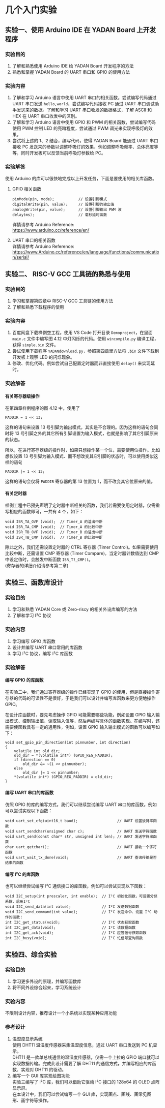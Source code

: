 # 几个入门实验  
  
## 实验一、使用 Arduino IDE 在 YADAN Board 上开发程序  
  
### 实验目的  
1. 了解和熟悉使用 Arduino IDE 给 YADAN Board 开发程序的方法  
2. 熟悉和掌握 YADAN Board 的 UART 串口和 GPIO 的使用方法  

### 实验内容
1. 了解和学习 Arduino 语言中使用 UART 串口的相关函数，尝试编写代码通过 UART 串口发送 `hello,world`，尝试编写代码接收 PC 通过 UART 串口调试助手发送来的数据。了解和学习 UART 串口收发的数据格式，了解 ASCII 和 HEX 在 UART 串口收发中的区别。  
2. 了解和学习 Arduino 语言中使用 GPIO 和 PWM 的相关函数，尝试编写代码使用 PWM 控制 LED 的亮暗程度，尝试通过 PWM 调光来实现呼吸灯的效果。  
3. 尝试将上述的 1、2 结合，编写代码，使得 YADAN Board 能通过 UART 串口接收 PC 发送来的参数以调整呼吸灯的效果，例如调整呼吸频率、总体亮度等等，同时开发板可以反馈当前呼吸灯参数给 PC。  
  
### 实验解答  
使用 Arduino 的库可以很快地完成以上开发任务，下面是要使用的相关库函数。  
1. GPIO 相关函数  
   ```
   pinMode(pin, mode);           // 设置引脚模式  
   digitalWrite(pin, value);     // 设置引脚的输出值  
   analogWrite(pin, value);      // 设置引脚输出 PWM 波  
   delay(ms);                    // 毫秒延时函数  
   ```
   详情请参考 Arduino Reference:  
   https://www.arduino.cc/reference/en/  

2. UART 串口的相关函数  
   详情请参考 Arduino Reference:  
   https://www.Arduino.cc/reference/en/language/functions/communication/serial/  

## 实验二、 RISC-V GCC 工具链的熟悉与使用
### 实验目的  
1. 学习和掌握第四章中 RISC-V GCC 工具链的使用方法  
2. 了解和熟悉下载程序的使用  
  
### 实验内容  
1. 百度网盘下载样例空工程，使用 VS Code 打开目录 `Demoproject`，在里面 `main.c` 文件中编写图 4.12 中灯闪烁的代码。使用 `wincompile.py` 编译工程，获得 `simple.bin` 文件。  
2. 尝试使用下载程序 `YADANdownload.py`，参照第四章里方法将 `.bin` 文件下载到开发板上观察 LED 的闪烁现象。  
3. 修改、优化代码。例如尝试自己配置定时器而非直接使用 `delay()` 来实现延时。  
  
### 实验解答  
#### 有关寄存器级操作  
在第四章样例程序的图 4.12 中，使用了  
```
PADDIR = 1 << 13;
```
这样的语句来设置 13 号引脚为输出模式，其实是不合理的。因为这样的语句会同时将 13 号引脚之外的其它所有引脚设置为输入模式，也就是影响了其它引脚原来的状态。  
  
所以，在进行寄存器级的操作时，如果只想操作某一个位，需要使用位操作。比如想仅设置 13 号引脚为输入模式、而不想改变其它引脚的状态时，可以使用类似这样的语句  
```
PADDIR |= 1 << 13;
```
这样的语句会仅将 `PADDIR` 寄存器的第 13 位置为 1，而不改变其它位原来的值。  
  
#### 有关定时器  
样例工程中已预先声明了定时器中断相关的函数，我们若需要使用定时器，仅需重写相应的函数即可，一共有 4 个，如下：
```
void ISR_TA_OVF (void);  // Timer_A 的溢出中断
void ISR_TA_CMP (void);  // Timer_A 的比较中断
void ISR_TB_OVF (void);  // Timer_B 的溢出中断
void ISR_TB_CMP (void);  // Timer_B 的比较中断
``` 
除此之外，我们还需设置定时器的 CTRL 寄存器 (Timer Control)。如果需要使用比较中断，还需设置 CMP 寄存器 (Timer Compare)，当定时器计数值达到 CMP 中设定值时，会触发中断函数 `ISR_T?_CMP()`。  
(寄存器的详细介绍请参考第二章)
  

## 实验三、函数库设计
### 实验目的
1. 学习和熟悉 YADAN Core 或 Zero-riscy 的相关外设库编写的方法  
2. 了解和学习 I²C 协议  
  
### 实验内容
1. 学习编写 GPIO 库函数  
2. 设计并编写 UART 串口常用的库函数  
3. 学习 I²C 协议，编写 I²C 库函数  
  
### 实验解答
#### 编写 GPIO 的库函数  
在实验二中，我们通过寄存器级的操作已经实现了 GPIO 的使用，但是直接操作寄存器的代码的可读性不是很好，于是我们可以设计并编写库函数来更方便地操作 GPIO。  
  
在设计库函数时，要先考虑操作 GPIO 可能需要哪些功能，例如设置 GPIO 输入输出模式、控制输出值、读取输入值等，然后再编写具体的函数实现。在编写时，还需要使函数具有一定的通用性，例如，设置 GPIO 输入输出模式的函数可以编写如下：
   ```
   void set_gpio_pin_direction(int pinnumber, int direction)
   {
       volatile int old_dir;
       old_dir = *(volatile int*) (GPIO_REG_PADDIR);
       if (direction == 0)
           old_dir &= ~(1 << pinnumber);
       else
           old_dir |= 1 << pinnumber;
       *(volatile int*) (GPIO_REG_PADDIR) = old_dir;
   }
   ```
#### 编写 UART 串口的库函数  
仿照 GPIO 的库的编写方式，我们可以继续尝试编写 UART 串口的库函数，例如可以尝试实现以下函数：  
```
void uart_set_cfg(uint16_t baud);                  // UART 设置波特率函数
void uart_sendchar(unsigned char c);               // UART 发送字符函数
void uart_send(const char* str, unsigned int len); // UART 发送字符串函数
char uart_getchar();                               // UART 接收一个字符函数
void uart_wait_tx_done(void);                      // UART 查询传输是否结束的函数
```

#### 编写 I²C 的库函数  
也可以继续尝试编写 I²C 通信接口的库函数，例如可以尝试实现以下函数：  
```
void I2C_setup(int prescaler, int enable);  // I²C 初始化函数，可设置分频系数，启用I²C
void I2C_send_data(int value);              // I²C 发送数据函数
void I2C_send_command(int value);           // I²C 发送命令、设置 I²C 动作的函数：
int I2C_get_status(void);                   // I²C 状态获取函数
int I2C_get_data(void);                     // I²C 读数据函数
int I2C_get_ack(void);                      // I²C 应答信号获取函数
int I2C_busy(void);                         // I²C 忙信号查询函数
```

## 实验四、综合实验
### 实验目的  
  1. 学习更多外设的原理，并编写函数库  
  2. 将不同外设综合起来，学习系统设计  
  
### 实验内容  
  不限制设计内容，推荐设计一个小系统以实现某种应用功能  
  
### 参考设计  
  1. 温湿度显示系统  
  使用 DHT11 温湿度传感器采集温湿度信息，通过 UART 串口发送到 PC 机显示。  
  DHT11 是一款单总线通信的温湿度传感器，仅需一个上拉的 GPIO 端口就可以实现数据传输。完成此设计需要了解 DHT11 的通信方式，并编写相应的库函数，实现对 DHT11 的驱动。  
  2. 编写一个 GUI 库实现绘图功能  
  实验三编写了 I²C 库，我们可以借助它驱动 I²C 接口的 128x64 的 OLED 点阵显示屏。  
  在本设计中，我们可以尝试编写一个 GUI 库，实现画点、画线、画常见图形、画字符等操作。  
  